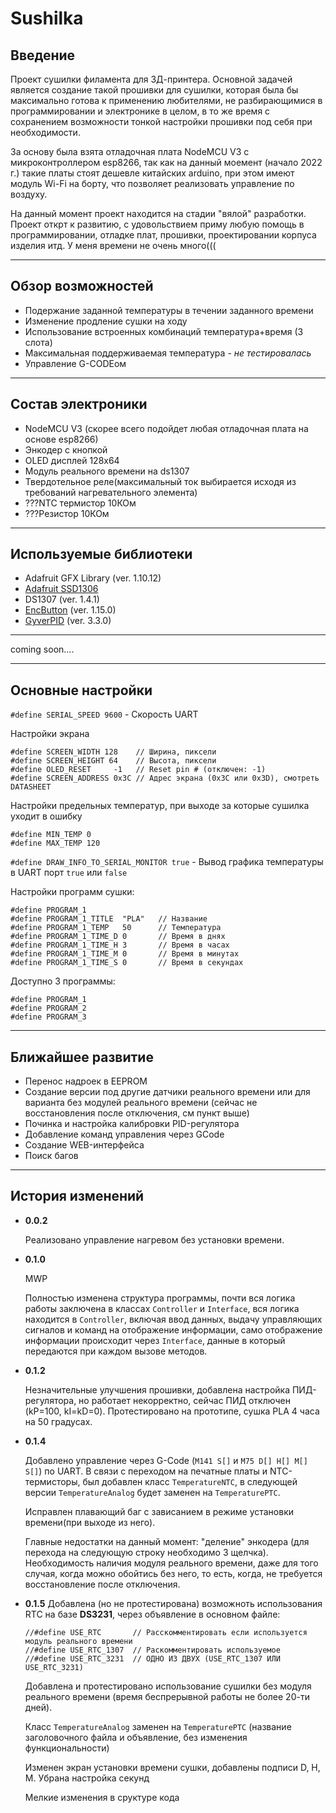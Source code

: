 # Sushilka

## Введение
Проект сушилки филамента для 3Д-принтера. Основной задачей является создание такой прошивки для сушилки, которая была бы максимально готова к применению любителями, не разбирающимися в программировании и электронике в целом, в то же время с сохранением возможности тонкой настройки прошивки под себя при необходимости.

За основу была взята отладочная плата NodeMCU V3 с микроконтроллером esp8266, так как на данный моемент (начало 2022 г.) такие платы стоят дешевле китайских arduino, при этом имеют модуль Wi-Fi на борту, что позволяет реализовать управление по воздуху.

На данный момент проект находится на стадии "вялой" разработки. Проект открт к развитию, с удовольствием приму любую помощь в программировании, отладке плат, прошивки, проектировании корпуса изделия итд. У меня времени не очень много(((

***

## Обзор возможностей
* Подержание заданной температуры в течении заданного времени
* Изменение продление сушки на ходу
* Использование встроенных комбинаций температура+время (3 слота)
* Максимальная поддерживаемая температура - *не тестировалась*
* Управление G-CODEом

***

## Состав электроники
* NodeMCU V3 (скорее всего подойдет любая отладочная плата на основе esp8266)
* Энкодер с кнопкой
* OLED дисплей 128х64
* Модуль реального времени на ds1307
* Твердотельное реле(максимальный ток выбирается исходя из требований нагревательного элемента)
* ???NTC термистор 10КОм
* ???Резистор 10КОм

***

## Используемые библиотеки
* Adafruit GFX Library (ver. 1.10.12)
* [Adafruit SSD1306](https://github.com/adafruit/Adafruit_SSD1306)
* DS1307 (ver. 1.4.1)
* [EncButton](https://github.com/GyverLibs/EncButton) (ver. 1.15.0)
* [GyverPID](https://github.com/GyverLibs/GyverPID) (ver. 3.3.0)

***

coming soon....

***

## Основные настройки
`#define SERIAL_SPEED 9600` - Скорость UART

Настройки экрана
```
#define SCREEN_WIDTH 128    // Ширина, пиксели
#define SCREEN_HEIGHT 64    // Высота, пиксели
#define OLED_RESET     -1   // Reset pin # (отключен: -1)
#define SCREEN_ADDRESS 0x3C // Адрес экрана (0x3C или 0x3D), смотреть DATASHEET
```

Настройки предельных температур, при выходе за которые сушилка уходит в ошибку
```
#define MIN_TEMP 0
#define MAX_TEMP 120
```

`#define DRAW_INFO_TO_SERIAL_MONITOR true` - Вывод графика температуры в UART порт `true` или `false`

Настройки программ сушки:
```
#define PROGRAM_1
#define PROGRAM_1_TITLE  "PLA"   // Название
#define PROGRAM_1_TEMP   50      // Температура
#define PROGRAM_1_TIME_D 0       // Время в днях
#define PROGRAM_1_TIME_H 3       // Время в часах
#define PROGRAM_1_TIME_M 0       // Время в минутах
#define PROGRAM_1_TIME_S 0       // Время в секундах
```

Доступно 3 программы:
```
#define PROGRAM_1
#define PROGRAM_2
#define PROGRAM_3
```

***

## Ближайшее развитие
* Перенос надроек в EEPROM
* Создание версии под другие датчики реального времени или для варианта без модулей реального времени (сейчас не восстановления после отключения, см пункт выше)
* Починка и настройка калибровки PID-регулятора
* Добавление команд управления через GCode
* Создание WEB-интерфейса
* Поиск багов


***

## История изменений
* **0.0.2**

   Реализовано управление нагревом без установки времени.

* **0.1.0**

    MWP
    
    Полностью изменена структура программы, почти вся логика работы заключена в классах `Controller` и `Interface`, вся логика находится в `Controller`, включая ввод данных, выдачу управляющих сигналов и команд на отображение информации, само отображение информации происходит через `Interface`, данные в который передаются при каждом вызове методов.

* **0.1.2**

   Незначительные улучшения прошивки, добавлена настройка ПИД-регулятора, но работает некорректно, сейчас ПИД отключен (kP=100, kI=kD=0). Протестировано на прототипе, сушка PLA 4 часа на 50 градусах.

* **0.1.4**

   Добавлено управление через G-Code (`M141 S[]` и `M75 D[] H[] M[] S[]`) по UART. В связи с переходом на печатные платы и NTC-термисторы, был добавлен класс `TemperatureNTC`, в следующей версии `TemperatureAnalog` будет заменен на `TemperaturePTC`.

   Исправлен плавающий баг с зависанием в режиме установки времени(при выходе из него).

   Главные недостатки на данный момент: "деление" энкодера (для перехода на следующую строку необходимо 3 щелчка). Необходимость наличия модуля реального времени, даже для того случая, когда можно обойтись без него, то есть, когда, не требуется восстановление после отключения. 

* **0.1.5**
   Добавлена (но не протестирована) возможноть использования RTC на базе **DS3231**, через объявление в основном файле:
   ```
   //#define USE_RTC       // Расскомментировать если используется модуль реального времени
   //#define USE_RTC_1307  // Раскомментировать используемое
   //#define USE_RTC_3231  // ОДНО ИЗ ДВУХ (USE_RTC_1307 ИЛИ USE_RTC_3231)
   ```
   Добавлена и протестировано использование сушилки без модуля реального времени (время беспрерывной работы не более 20-ти дней).

   Класс `TemperatureAnalog` заменен на `TemperaturePTC` (название заголовочного файла и объявление, без изменения функциональности)

   Изменен экран установки времени сушки, добавлены подписи D, H, M. Убрана настройка секунд

   Мелкие изменения в сруктуре кода